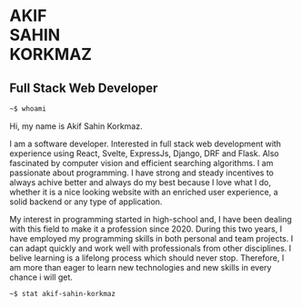 # AKIF <br> SAHIN <br> KORKMAZ 
## Full Stack Web Developer


```bash
~$ whoami
```

Hi, my name is Akif Sahin Korkmaz. 

I am a software developer. Interested in full stack web development with experience using React, Svelte, ExpressJs, Django, DRF and Flask. 
Also fascinated by computer vision and efficient searching algorithms. I am passionate about programming. I have strong and steady incentives to always achive better and always do my best because I love what I do, whether it is a nice looking website with an enriched user experience, a solid backend or any type of application. 

My interest in programming started in high-school and, I have been dealing with this field to make it a profession since 2020. During this two years, I have employed my programming skills in both personal and team projects. I can adapt quickly and work well with professionals from other disciplines. I belive learning is a lifelong process which should never stop. Therefore, I am more than eager to learn new technologies and new skills in every chance i will get.



```bash
~$ stat akif-sahin-korkmaz 
```


